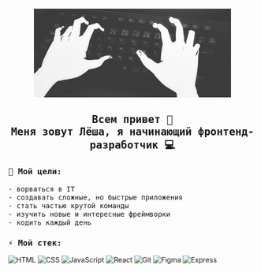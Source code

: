 <p align="center">
    <img src="https://github.com/Makacuh/Makacuh/blob/main/images/header.gif">
</p>

<h2 align="center">
    <samp>
        Всем привет 👋<br>Меня зовут Лёша, я начинающий фронтенд-разработчик 💻
    </samp>
</h2>

<h3><samp>🎯 Мой цели:</samp></h3>
<p>
    <samp>
        - ворваться в IT<br>
        - создавать сложные, но быстрые приложения<br>
        - стать частью крутой команды<br>
        - изучить новые и интересные фреймворки<br>
        - кодить каждый день<br>
    </samp>
</p>

<h3><samp>⚡️ Мой стек:</samp></h3>

![HTML](https://img.shields.io/badge/-HTML-3b3b3b?style=flat&logo=html5)
![CSS](https://img.shields.io/badge/-CSS-3b3b3b?style=flat&logo=css3)
![JavaScript](https://img.shields.io/badge/-JavaScript-3b3b3b?style=flat&logo=javascript)
![React](https://img.shields.io/badge/-React-3b3b3b?style=flat&logo=react)
![Git](https://img.shields.io/badge/-Git-3b3b3b?style=flat&logo=git)
![Figma](https://img.shields.io/badge/-Figma-3b3b3b?style=flat&logo=figma)
![Express](https://img.shields.io/badge/-Express-3b3b3b?style=flat&logo=express)

